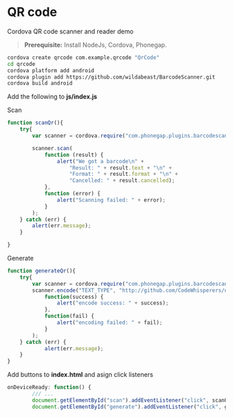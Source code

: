# QR code
Cordova QR code scanner and reader demo

> **Prerequisite:** Install NodeJs, Cordova, Phonegap.

```bash
cordova create qrcode com.example.qrcode "QrCode"
cd qrcode
cordova platform add android
cordova plugin add https://github.com/wildabeast/BarcodeScanner.git
cordova build android
```

Add the following to **js/index.js**

Scan
```javascript
function scanQr(){
    try{
        var scanner = cordova.require("com.phonegap.plugins.barcodescanner.barcodescanner");

        scanner.scan(
            function (result) {
                alert("We got a barcode\n" +
                    "Result: " + result.text + "\n" +
                    "Format: " + result.format + "\n" +
                    "Cancelled: " + result.cancelled);
            },
            function (error) {
                alert("Scanning failed: " + error);
            }
        );
    } catch (err) {
        alert(err.message);
    }

}
```

Generate
```javascript
function generateQr(){
    try{
        var scanner = cordova.require("com.phonegap.plugins.barcodescanner.barcodescanner");
        scanner.encode("TEXT_TYPE", "http://github.com/CodeWhisperers/qr_code",
            function(success) {
                alert("encode success: " + success);
            },
            function(fail) {
                alert("encoding failed: " + fail);
            }
        );
    } catch (err) {
            alert(err.message);
    }
}
```

Add buttons to **index.html** and asign click listeners
```javascript
onDeviceReady: function() {
		/// ...
		document.getElementById("scan").addEventListener("click", scanQr, false);
        document.getElementById("generate").addEventListener("click", generateQr, false);
```